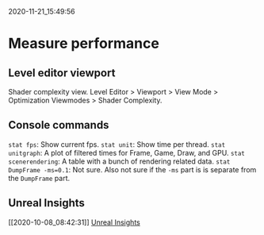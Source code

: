 2020-11-21_15:49:56

# Measure performance

## Level editor viewport

Shader complexity view.
Level Editor > Viewport > View Mode > Optimization Viewmodes > Shader Complexity.

## Console commands

`stat fps`: Show current fps.
`stat unit`: Show time per thread.
`stat unitgraph`: A plot of filtered times for Frame, Game, Draw, and GPU.
`stat scenerendering`: A table with a bunch of rendering related data.
`stat DumpFrame -ms=0.1`: Not sure. Also not sure if the `-ms` part is is separate from the `DumpFrame` part.


## Unreal Insights

[[2020-10-08_08:42:31]] [Unreal Insights](./Unreal%20Insights.md)  
